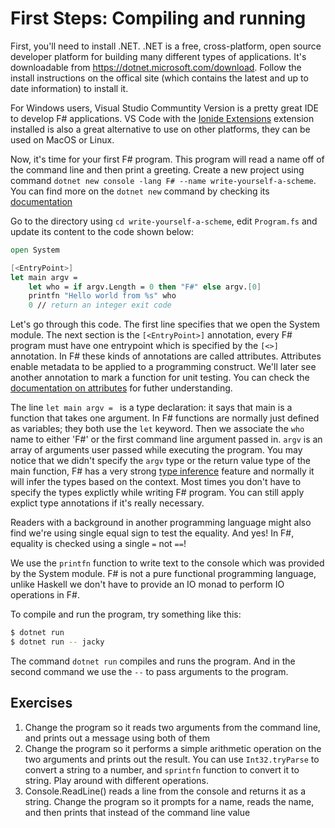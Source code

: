 # First Steps: Compiling and running
First, you'll need to install .NET. .NET is a free, cross-platform, open source developer platform for building many different types of applications. It's downloadable from https://dotnet.microsoft.com/download. Follow the install instructions on the offical site (which contains the latest and up to date information) to install it.

For Windows users, Visual Studio Communtity Version is a pretty great IDE to develop F# applications. VS Code with the [Ionide Extensions](https://ionide.io/Editors/Code/getting_started.html) extension installed is also a great alternative to use on other platforms, they can be used on MacOS or Linux.


Now, it's time for your first F# program. This program will read a name off of the command line and then print a greeting. Create a new project using command `dotnet new console -lang F# --name write-yourself-a-scheme`. You can find more on the `dotnet new` command by checking its [documentation](https://docs.microsoft.com/en-us/dotnet/core/tools/dotnet-new)

Go to the directory using `cd write-yourself-a-scheme`, edit `Program.fs` and update its content to the code shown below:
```fsharp
open System

[<EntryPoint>]
let main argv =
    let who = if argv.Length = 0 then "F#" else argv.[0]
    printfn "Hello world from %s" who
    0 // return an integer exit code
```

Let's go through this code. The first line specifies that we open the System module. The next section is the `[<EntryPoint>]` annotation, every F# program must have one entrypoint which is specified by the `[<>]` annotation. In F# these kinds of annotations are called attributes. Attributes enable metadata to be applied to a programming construct. We'll later see another annotation to mark a function for unit testing. You can check the [documentation on attributes](https://docs.microsoft.com/en-us/dotnet/fsharp/language-reference/attributes) for futher understanding.

The line `let main argv = ` is a type declaration: it says that main is a function that takes one argument. In F# functions are normally just defined as variables; they both use the `let` keyword. Then we associate the `who` name to either 'F#' or the first command line argument passed in. `argv` is an array of arguments user passed while executing the program. You may notice that we didn't specify the `argv` type or the return value type of the main function, F# has a very strong [type inference](https://docs.microsoft.com/en-us/dotnet/fsharp/language-reference/type-inference) feature and normally it will infer the types based on the context. Most times you don't have to specify the types explictly while writing F# program. You can still apply explict type annotations if it's really necessary.

Readers with a background in another programming language might also find we're using single equal sign to test the equality. And yes! In F#, equality is checked using a single `=` not `==`!

We use the `printfn` function to write text to the console which was provided by the System module. F# is not a pure functional programming language, unlike Haskell we don't have to provide an IO monad to perform IO operations in F#.

To compile and run the program, try something like this:
```bash
$ dotnet run
$ dotnet run -- jacky
```

The command `dotnet run` compiles and runs the program. And in the second command we use the `--` to pass arguments to the program.

## Exercises
1. Change the program so it reads two arguments from the command line, and prints out a message using both of them
1. Change the program so it performs a simple arithmetic operation on the two arguments and prints out the result. You can use `Int32.tryParse` to convert a string to a number, and `sprintfn` function to convert it to string. Play around with different operations.
1. Console.ReadLine() reads a line from the console and returns it as a string. Change the program so it prompts for a name, reads the name, and then prints that instead of the command line value
